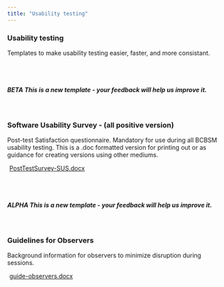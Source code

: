 ```yaml
---
title: "Usability testing"
---
```


<div class="pl-pattern">

<h3>Usability testing</h3>

Templates to make usability testing easier, faster, and more consistant.

<br><br>
</div>

<div class="pl-pattern">

<h5 class="text-muted normal"> <span class="label label-info">BETA</span> This is a new template - your feedback will help us improve it.</h5>

<br>

### Software Usability Survey - \(all positive version\)

Post-test Satisfaction questionnaire. Mandatory for use during all BCBSM usability testing. This is a .doc formatted version for printing out or as guidance for creating versions using other mediums.

<a href="../downloads/PostTestSurvey-SUS.docx"><i class="icon icon-file-word-o" style="margin-right: 5px"></i>PostTestSurvey-SUS.docx</a>

<br><br>
</div>

<div class="pl-pattern">

<h5 class="text-muted normal"><span class="label label-info">ALPHA</span> This is a new template - your feedback will help us improve it.</h5>

<br>

### Guidelines for Observers

Background information for observers to minimize disruption during sessions.	

<a href="../downloads/guide-observers.docx"><i class="icon icon-file-word-o" style="margin-right: 5px"></i>guide-observers.docx</a>

<br><br>
</div>
